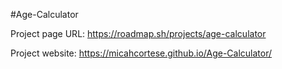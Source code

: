 #Age-Calculator

Project page URL: https://roadmap.sh/projects/age-calculator

Project website: https://micahcortese.github.io/Age-Calculator/
